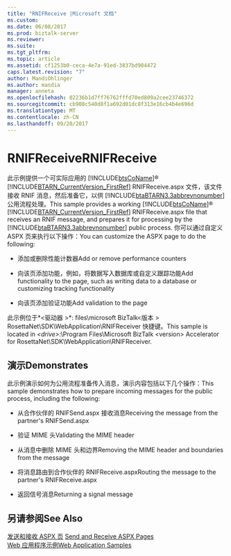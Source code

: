 ```yaml
---
title: "RNIFReceive |Microsoft 文档"
ms.custom: 
ms.date: 06/08/2017
ms.prod: biztalk-server
ms.reviewer: 
ms.suite: 
ms.tgt_pltfrm: 
ms.topic: article
ms.assetid: cf1253b0-ceca-4e7a-91ed-3837bd904472
caps.latest.revision: "7"
author: MandiOhlinger
ms.author: mandia
manager: anneta
ms.openlocfilehash: 02236b1d7ff76762fffd70ed809a2cee23746372
ms.sourcegitcommit: cb908c540d8f1a692d01dc8f313e16cb4b4e696d
ms.translationtype: MT
ms.contentlocale: zh-CN
ms.lasthandoff: 09/20/2017
---
```

# <a name="rnifreceive"></a><span data-ttu-id="c7659-102">RNIFReceive</span><span class="sxs-lookup"><span data-stu-id="c7659-102">RNIFReceive</span></span>
<span data-ttu-id="c7659-103">此示例提供一个可实际应用的 [!INCLUDE[btsCoName](../../includes/btsconame-md.md)]® [!INCLUDE[BTARN_CurrentVersion_FirstRef](../../includes/btarn-currentversion-firstref-md.md)] RNIFReceive.aspx 文件，该文件接收 RNIF 消息，然后准备它，以供 [!INCLUDE[btaBTARN3.3abbrevnonumber](../../includes/btabtarn3-3abbrevnonumber-md.md)] 公用流程处理。</span><span class="sxs-lookup"><span data-stu-id="c7659-103">This sample provides a working [!INCLUDE[btsCoName](../../includes/btsconame-md.md)]® [!INCLUDE[BTARN_CurrentVersion_FirstRef](../../includes/btarn-currentversion-firstref-md.md)] RNIFReceive.aspx file that receives an RNIF message, and prepares it for processing by the [!INCLUDE[btaBTARN3.3abbrevnonumber](../../includes/btabtarn3-3abbrevnonumber-md.md)] public process.</span></span> <span data-ttu-id="c7659-104">你可以通过自定义 ASPX 页来执行以下操作：</span><span class="sxs-lookup"><span data-stu-id="c7659-104">You can customize the ASPX page to do the following:</span></span>  
  
-   <span data-ttu-id="c7659-105">添加或删除性能计数器</span><span class="sxs-lookup"><span data-stu-id="c7659-105">Add or remove performance counters</span></span>  
  
-   <span data-ttu-id="c7659-106">向该页添加功能，例如，将数据写入数据库或自定义跟踪功能</span><span class="sxs-lookup"><span data-stu-id="c7659-106">Add functionality to the page, such as writing data to a database or customizing tracking functionality</span></span>  
  
-   <span data-ttu-id="c7659-107">向该页添加验证功能</span><span class="sxs-lookup"><span data-stu-id="c7659-107">Add validation to the page</span></span>  
  
 <span data-ttu-id="c7659-108">此示例位于*\<驱动器 >*: files\microsoft BizTalk\<版本 > RosettaNet\SDK\WebApplication\RNIFReceiver 快捷键。</span><span class="sxs-lookup"><span data-stu-id="c7659-108">This sample is located in *\<drive>*:\Program Files\Microsoft BizTalk \<version> Accelerator for RosettaNet\SDK\WebApplication\RNIFReceiver.</span></span>  
  
## <a name="demonstrates"></a><span data-ttu-id="c7659-109">演示</span><span class="sxs-lookup"><span data-stu-id="c7659-109">Demonstrates</span></span>  
 <span data-ttu-id="c7659-110">此示例演示如何为公用流程准备传入消息，演示内容包括以下几个操作：</span><span class="sxs-lookup"><span data-stu-id="c7659-110">This sample demonstrates how to prepare incoming messages for the public process, including the following:</span></span>  
  
-   <span data-ttu-id="c7659-111">从合作伙伴的 RNIFSend.aspx 接收消息</span><span class="sxs-lookup"><span data-stu-id="c7659-111">Receiving the message from the partner's RNIFSend.aspx</span></span>  
  
-   <span data-ttu-id="c7659-112">验证 MIME 头</span><span class="sxs-lookup"><span data-stu-id="c7659-112">Validating the MIME header</span></span>  
  
-   <span data-ttu-id="c7659-113">从消息中删除 MIME 头和边界</span><span class="sxs-lookup"><span data-stu-id="c7659-113">Removing the MIME header and boundaries from the message</span></span>  
  
-   <span data-ttu-id="c7659-114">将消息路由到合作伙伴的 RNIFReceive.aspx</span><span class="sxs-lookup"><span data-stu-id="c7659-114">Routing the message to the partner's RNIFReceive.aspx</span></span>  
  
-   <span data-ttu-id="c7659-115">返回信号消息</span><span class="sxs-lookup"><span data-stu-id="c7659-115">Returning a signal message</span></span>  
  
## <a name="see-also"></a><span data-ttu-id="c7659-116">另请参阅</span><span class="sxs-lookup"><span data-stu-id="c7659-116">See Also</span></span>  
 <span data-ttu-id="c7659-117">[发送和接收 ASPX 页](../../adapters-and-accelerators/accelerator-rosettanet/send-and-receive-aspx-pages.md) </span><span class="sxs-lookup"><span data-stu-id="c7659-117">[Send and Receive ASPX Pages](../../adapters-and-accelerators/accelerator-rosettanet/send-and-receive-aspx-pages.md) </span></span>  
 [<span data-ttu-id="c7659-118">Web 应用程序示例</span><span class="sxs-lookup"><span data-stu-id="c7659-118">Web Application Samples</span></span>](../../adapters-and-accelerators/accelerator-rosettanet/web-application-samples.md)